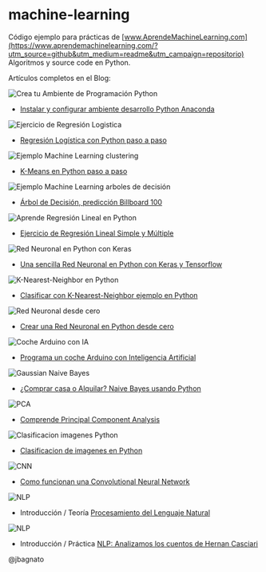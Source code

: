 # machine-learning
Código ejemplo para prácticas de [www.AprendeMachineLearning.com](https://www.aprendemachinelearning.com/?utm_source=github&utm_medium=readme&utm_campaign=repositorio) Algoritmos y source code en Python.

Artículos completos en el Blog:

![Crea tu Ambiente de Programación Python](https://i2.wp.com/www.aprendemachinelearning.com/wp-content/uploads/2018/03/Instalar-Python-Anaconda.png?w=480)

* [Instalar y configurar ambiente desarrollo Python Anaconda](http://www.aprendemachinelearning.com/instalar-ambiente-de-desarrollo-python-anaconda-para-aprendizaje-automatico/?utm_source=github&utm_medium=readme&utm_campaign=repositorio)

![Ejercicio de Regresión Logistica](https://i2.wp.com/www.aprendemachinelearning.com/wp-content/uploads/2017/11/regresionlogistica-machine-learning.png?w=480)

* [Regresión Logística con Python paso a paso](http://www.aprendemachinelearning.com/regresion-logistica-con-python-paso-a-paso/?utm_source=github&utm_medium=readme&utm_campaign=repositorio)

![Ejemplo Machine Learning clustering](https://i2.wp.com/www.aprendemachinelearning.com/wp-content/uploads/2018/03/k-means-algoritmo-aprende.png?w=480)

* [K-Means en Python paso a paso](http://www.aprendemachinelearning.com/k-means-en-python-paso-a-paso/?utm_source=github&utm_medium=readme&utm_campaign=repositorio)

![Ejemplo Machine Learning arboles de decisión](https://i2.wp.com/www.aprendemachinelearning.com/wp-content/uploads/2018/04/arbol-de-desicion-python.png?w=480)

* [Árbol de Decisión, predicción Billboard 100](http://www.aprendemachinelearning.com/arbol-de-decision-en-python-clasificacion-y-prediccion/?utm_source=github&utm_medium=readme&utm_campaign=repositorio)

![Aprende Regresión Lineal en Python](https://i0.wp.com/www.aprendemachinelearning.com/wp-content/uploads/2018/05/regresion_linear_poster.png?w=480)

* [Ejercicio de Regresión Lineal Simple y Múltiple](http://www.aprendemachinelearning.com/regresion-lineal-en-espanol-con-python/?utm_source=github&utm_medium=readme&utm_campaign=repositorio)

![Red Neuronal en Python con Keras](https://i2.wp.com/www.aprendemachinelearning.com/wp-content/uploads/2018/05/red-neuronal-python-keras.png?w=480)

* [Una sencilla Red Neuronal en Python con Keras y Tensorflow](http://www.aprendemachinelearning.com/una-sencilla-red-neuronal-en-python-con-keras-y-tensorflow/?utm_source=github&utm_medium=readme&utm_campaign=repositorio)

![K-Nearest-Neighbor en Python](https://i0.wp.com/www.aprendemachinelearning.com/wp-content/uploads/2018/07/k-Nearest-Neighbor-algoritmo.png?w=480)

* [Clasificar con K-Nearest-Neighbor ejemplo en Python](http://www.aprendemachinelearning.com/clasificar-con-k-nearest-neighbor-ejemplo-en-python/?utm_source=github&utm_medium=readme&utm_campaign=repositorio)

![Red Neuronal desde cero](https://i0.wp.com/www.aprendemachinelearning.com/wp-content/uploads/2018/07/Crea-Red-neuronal-cero.png?w=480)
* [Crear una Red Neuronal en Python desde cero](http://www.aprendemachinelearning.com/crear-una-red-neuronal-en-python-desde-cero/?utm_source=github&utm_medium=readme&utm_campaign=repositorio)

![Coche Arduino con IA](https://i2.wp.com/www.aprendemachinelearning.com/wp-content/uploads/2018/08/programa_choche_arduino.png?w=480)

* [Programa un coche Arduino con Inteligencia Artificial](http://www.aprendemachinelearning.com/programa-un-coche-arduino-con-inteligencia-artificial/?utm_source=github&utm_medium=readme&utm_campaign=repositorio)

![Gaussian Naive Bayes](https://i0.wp.com/www.aprendemachinelearning.com/wp-content/uploads/2018/08/Comprar_o_alquilar.png?w=480)

* [¿Comprar casa o Alquilar? Naive Bayes usando Python](http://www.aprendemachinelearning.com/comprar-casa-o-alquilar-naive-bayes-usando-python/?utm_source=github&utm_medium=readme&utm_campaign=repositorio)

![PCA](https://i0.wp.com/www.aprendemachinelearning.com/wp-content/uploads/2018/10/pca_aprende_ml.png?w=480)

* [Comprende Principal Component Analysis](http://www.aprendemachinelearning.com/comprende-principal-component-analysis/?utm_source=github&utm_medium=readme&utm_campaign=repositorio)

![Clasificacion imagenes Python](https://i0.wp.com/www.aprendemachinelearning.com/wp-content/uploads/2018/11/red_neuronal_convolucional_post.png?w=480)

* [Clasificacion de imagenes en Python](http://www.aprendemachinelearning.com/clasificacion-de-imagenes-en-python/?utm_source=github&utm_medium=readme&utm_campaign=repositorio)

![CNN](https://i2.wp.com/www.aprendemachinelearning.com/wp-content/uploads/2018/11/portada_cnn.png?w=480)

* [Como funcionan una Convolutional Neural Network](http://www.aprendemachinelearning.com/como-funcionan-las-convolutional-neural-networks-vision-por-ordenador/?utm_source=github&utm_medium=readme&utm_campaign=repositorio)

![NLP](https://i1.wp.com/www.aprendemachinelearning.com/wp-content/uploads/2018/12/nlp_blog.png?w=480)

* Introducción / Teoría [Procesamiento del Lenguaje Natural](http://www.aprendemachinelearning.com/procesamiento-del-lenguaje-natural-nlp/?utm_source=github&utm_medium=readme&utm_campaign=repositorio)

![NLP](https://i1.wp.com/www.aprendemachinelearning.com/wp-content/uploads/2019/01/PLN-ejercicio-python.png?w=480)

* Introducción / Práctica [NLP: Analizamos los cuentos de Hernan Casciari](http://www.aprendemachinelearning.com/ejercicio-nlp-cuentos-de-hernan-casciari-python-espanol/?utm_source=github&utm_medium=readme&utm_campaign=repositorio)

@jbagnato
